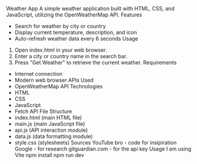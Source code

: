 Weather App
A simple weather application built with HTML, CSS, and JavaScript, utilizing the OpenWeatherMap API.
Features
* Search for weather by city or country
* Display current temperature, description, and icon
* Auto-refresh weather data every 6 seconds
Usage
1. Open index.html in your web browser.
2. Enter a city or country name in the search bar.
3. Press "Get Weather" to retrieve the current weather.
Requirements
* Internet connection
* Modern web browser
APIs Used
* OpenWeatherMap API 
Technologies
* HTML
* CSS
* JavaScript 
* Fetch API
File Structure
* index.html (main HTML file)
* main.js (main JavaScript file)
* api.js (API interaction module)
* data.js (data formatting module)
* style.css (stylesheets)
Sources 
YouTube bro - code for insipiration
Google - for research
gitguardian.com - for the api key
Usage
I am using Vite
npm install
npm run dev
